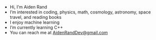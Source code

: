 - Hi, I’m Aiden Rand
- I’m interested in coding, physics, math, cosmology, astronomy, space travel, and reading books
- I enjoy machine learning
- I’m currently learning C++
- You can reach me at AidenRandDev@gmail.com

<!---
Cortrax/Cortrax is a ✨ special ✨ repository because its `README.md` (this file) appears on your GitHub profile.
You can click the Preview link to take a look at your changes.
--->
